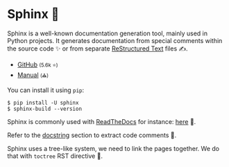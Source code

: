 # Sphinx 🦁

<div class="row row-cols-lg-2"><div>

Sphinx is a well-known documentation generation tool, mainly used in Python projects. It generates documentation from special comments within the source code ✨ or from separate [ReStructured Text](/programming-languages/others/documents/rst/index.md) files ✍️.

* [GitHub](https://github.com/sphinx-doc/sphinx) <small>(5.6k ⭐)</small>
* [Manual](https://www.sphinx-doc.org) <small>(⛪)</small>

You can install it using `pip`:

```shell!
$ pip install -U sphinx
$ sphinx-build --version
```
</div><div>

Sphinx is commonly used with [ReadTheDocs](https://docs.readthedocs.io/en/stable/) for instance: [here](https://sublime-and-sphinx-guide.readthedocs.io/en/latest/index.html) 👀.

Refer to the [docstring](https://www.sphinx-doc.org/en/master/usage/extensions/autodoc.html) section to extract code comments 🚀.

Sphinx uses a tree-like system, we need to link the pages together. We do that with `toctree` RST directive 🌳.
</div></div>